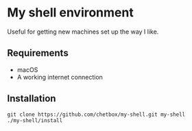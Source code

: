 # My shell environment

Useful for getting new machines set up the way I like.

## Requirements

- macOS
- A working internet connection

## Installation

```shell
git clone https://github.com/chetbox/my-shell.git my-shell
./my-shell/install
```
